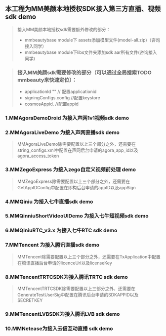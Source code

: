 ## 本工程为MM美颜本地授权SDK接入第三方直播、视频sdk demo
>  接入MM美颜本地授权sdk需要额外修改的部分：
>  - mmbeautybase module下 assets添加模型文件(model-all.zip)（咨询接入同学）
>  - mmbeautybase module下libs文件夹添加sdk aar所有文件(咨询接入同学)

> ### 接入MM美颜sdk需要修改的部分（可以通过全局搜索**TODO mmbeauty**来快速定位）：
> - applicationId ""      // 配置applicationid
> - signingConfigs.config //配置keystore
> - cosmosAppid.          //配置appid


### 1.MMAgoraDemoDroid 为接入声网1v1视频sdk demo
### 2.MMAgoraLiveDemo 为接入声网直播sdk demo
> MMAgoraLiveDemo除需要配置以上三个部分之外，还需要在string_configs.xml中配置在声网后台申请的agora_app_id以及agora_access_token
### 3.MMZegoExpress 为接入zego自定义视频前处理 demo
> MMZegoExpress除需要配置以上三个部分之外，还需要在GetAppIDConfig中配置在即构后台申请的appID以及appSign
### 4.MMQiniu 为接入七牛直播sdk demo
### 5.MMQinniuShortVideoUIDemo 为接入七牛短视频sdk demo
### 6.MMQiniuRTC_v3.x 为接入七牛RTC sdk demo
### 7.MMTencent 为接入腾讯直播sdk demo
> MMTencent除需要配置以上三个部分之外，还需要在TxApplication中配置在腾讯直播后台申请的licenceUrl以及licenseKey
### 8.MMTencentTRTCSDK为接入腾讯TRTC sdk demo
> MMTencentTRTCSDK除需要配置以上三部分之外，还需要在GenerateTestUserSig中配置在腾讯后台申请的SDKAPPID以及SECRETKEY
### 9.MMTencentLVBSDK为接入腾讯LVB sdk demo
### 10.MMNetease为接入云信互动直播 sdk demo

